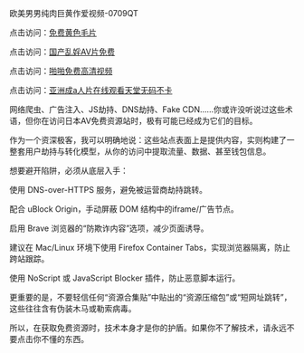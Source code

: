 欧美男男纯肉巨黄作爱视频-0709QT

点击访问：<a href="https://heiliaoll4qsx.pages.dev">免费黄色毛片</a>

点击访问：<a href="https://heiliaoxwd5i8.pages.dev">国产乱婬AV片免费</a>

点击访问：<a href="https://heiliaoll4qsx.pages.dev">啪啪免费高清视频</a>

点击访问：<a href="https://heiliaoll4qsx.pages.dev">亚洲成a人片在线观看天堂无码不卡</a>

网络爬虫、广告注入、JS劫持、DNS劫持、Fake CDN……你或许没听说过这些术语，但你在访问日本AV免费资源站时，极有可能已经成为它们的目标。

作为一个资深极客，我可以明确地说：这些站点表面上是提供内容，实则构建了一整套用户劫持与转化模型，从你的访问中提取流量、数据、甚至钱包信息。

想要避开陷阱，必须从底层入手：

使用 DNS-over-HTTPS 服务，避免被运营商劫持跳转。

配合 uBlock Origin，手动屏蔽 DOM 结构中的iframe/广告节点。

启用 Brave 浏览器的“防欺诈内容”选项，减少页面诱导。

建议在 Mac/Linux 环境下使用 Firefox Container Tabs，实现浏览器隔离，防止跨站跟踪。

使用 NoScript 或 JavaScript Blocker 插件，防止恶意脚本运行。

更重要的是，不要轻信任何“资源合集贴”中贴出的“资源压缩包”或“短网址跳转”，这些往往含有伪装木马或勒索病毒。

所以，在获取免费资源时，技术本身才是你的护盾。如果你不了解技术，请永远不要点击你不懂的东西。

<span style="display:none;">[Canonical link]( https://github.com/add0700925/riben1255 ）</span>
